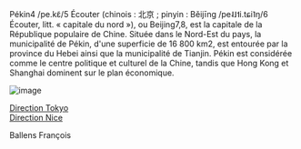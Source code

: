 Pékin4 /pe.kɛ̃/5 Écouter (chinois : 北京 ; pinyin : Běijīng /pe˨˩˦i.tɕi˥ŋ/6 Écouter, litt. « capitale du nord »), ou Beijing7,8, est la capitale de la République populaire de Chine. Située dans le Nord-Est du pays, la municipalité de Pékin, d'une superficie de 16 800 km2, est entourée par la province du Hebei ainsi que la municipalité de Tianjin. Pékin est considérée comme le centre politique et culturel de la Chine, tandis que Hong Kong et Shanghai dominent sur le plan économique.


![image](https://user-images.githubusercontent.com/115066388/198039350-c7256f86-aa2f-4279-9510-601ba4edb925.png)


<a href="https://github.com/gavet92/LABY/blob/main/tokyo.md">Direction Tokyo</a><br>
<a href="https://github.com/gavet92/LABY/blob/main/nice.md">Direction Nice</a><br>



Ballens François
